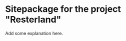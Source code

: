 Sitepackage for the project "Resterland"
==============================================================

Add some explanation here.
